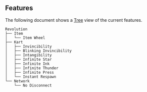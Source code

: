 ## Features
The following document shows a [Tree](https://tree.nathanfriend.io/?s=(%27options!(%27fancy!true~fullPath2~trail6gSlash2~rootDot2)~3(%273%27Revolution.Item*Item%20Wheel.Kart*0Bl6k6g%2007tang4-Star-7k-Thunder-Press*7stant%20Respawn.Network*No%20Disconnect%27)~version!%271%27)*.5-*7f6ite%20.%5Cn507v6c4*2!false3source!4ibility5%20%206in7In%017654320.-*) view of the current features.
```
Revolution
├── Item
│   └── Item Wheel
├── Kart
│   ├── Invincibility
│   ├── Blinking Invincibility
│   ├── Intangibility
│   ├── Infinite Star
│   ├── Infinite Ink
│   ├── Infinite Thunder
│   ├── Infinite Press
│   └── Instant Respawn
└── Network
    └── No Disconnect
```